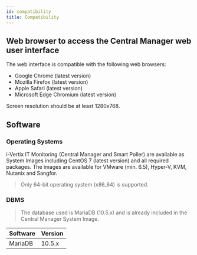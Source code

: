 ```yaml
---
id: compatibility
title: Compatibility
---
```


## Web browser to access the Central Manager web user interface

The web interface is compatible with the following web browsers:

* Google Chrome (latest version)
* Mozilla Firefox (latest version)
* Apple Safari (latest version)
* Microsoft Edge Chromium (latest version)

Screen resolution should be at least 1280x768.

## Software

### Operating Systems

i-Vertix IT Monitoring (Central Manager and Smart Poller) are available as System Images including CentOS 7 (latest version) and all required packages. The images are available for VMware (min. 6.5), Hyper-V, KVM, Nutanix and Sangfor.

> Only 64-bit operating system (x86_64) is supported.

### DBMS

> The database used is MariaDB (10.5.x) and is already included in the Central Manager System Image.

| Software | Version |
|----------|---------|
| MariaDB  | 10.5.x  |